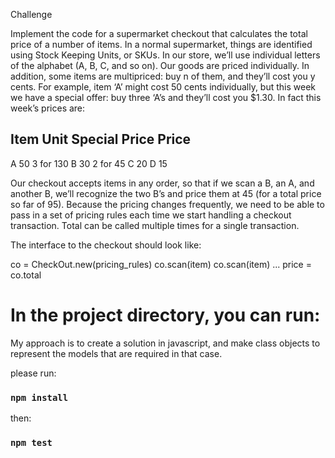 Challenge

Implement the code for a supermarket checkout that calculates the total price of a number of items. In a normal supermarket, things are identified using Stock Keeping Units, or SKUs. In our store, we’ll use individual letters of the alphabet (A, B, C, and so on). Our goods are priced individually. In addition, some items are multipriced: buy n of them, and they’ll cost you y cents. For example, item ‘A’ might cost 50 cents individually, but this week we have a special offer: buy three ‘A’s and they’ll cost you $1.30. In fact this week’s prices are:

Item   Unit      Special
       Price     Price
--------------------------
  A     50       3 for 130
  B     30       2 for 45
  C     20
  D     15

Our checkout accepts items in any order, so that if we scan a B, an A, and another B, we’ll recognize the two B’s and price them at 45 (for a total price so far of 95). Because the pricing changes frequently, we need to be able to pass in a set of pricing rules each time we start handling a checkout transaction. Total can be called multiple times for a single transaction.

The interface to the checkout should look like:

co = CheckOut.new(pricing_rules)
co.scan(item)
co.scan(item)
...
price = co.total

# In the project directory, you can run:

My approach is to create a solution in javascript, and make class objects to represent the models that are required in that case.

please run:
### `npm install`

then:
### `npm test`

